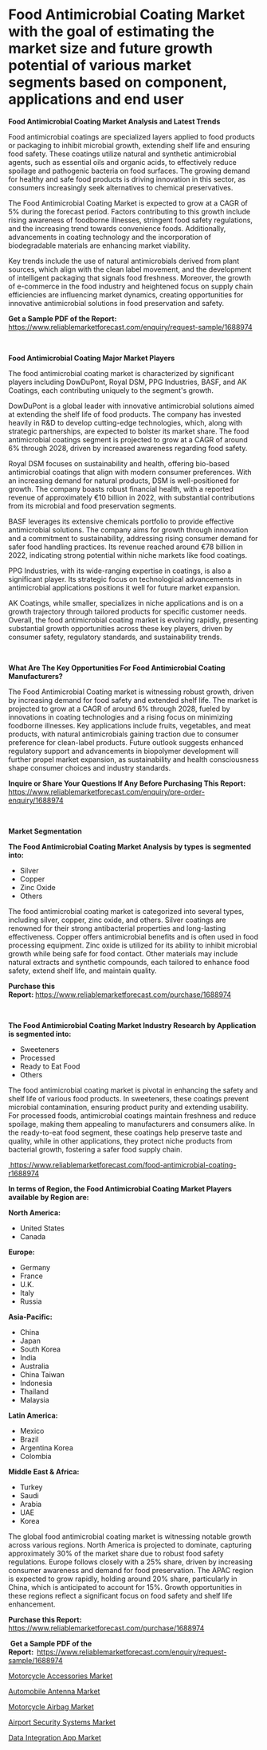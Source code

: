 <p><h1>Food Antimicrobial Coating Market with the goal of estimating the market size and future growth potential of various market segments based on component, applications and end user</h1></p><p><strong>Food Antimicrobial Coating Market Analysis and Latest Trends</strong></p>
<p><p>Food antimicrobial coatings are specialized layers applied to food products or packaging to inhibit microbial growth, extending shelf life and ensuring food safety. These coatings utilize natural and synthetic antimicrobial agents, such as essential oils and organic acids, to effectively reduce spoilage and pathogenic bacteria on food surfaces. The growing demand for healthy and safe food products is driving innovation in this sector, as consumers increasingly seek alternatives to chemical preservatives.</p><p>The Food Antimicrobial Coating Market is expected to grow at a CAGR of 5% during the forecast period. Factors contributing to this growth include rising awareness of foodborne illnesses, stringent food safety regulations, and the increasing trend towards convenience foods. Additionally, advancements in coating technology and the incorporation of biodegradable materials are enhancing market viability. </p><p>Key trends include the use of natural antimicrobials derived from plant sources, which align with the clean label movement, and the development of intelligent packaging that signals food freshness. Moreover, the growth of e-commerce in the food industry and heightened focus on supply chain efficiencies are influencing market dynamics, creating opportunities for innovative antimicrobial solutions in food preservation and safety.</p></p>
<p><strong>Get a Sample PDF of the Report:&nbsp;</strong> <a href="https://www.reliablemarketforecast.com/enquiry/request-sample/1688974?utm_campaign=1108&utm_medium=2&utm_source=Github&utm_content=ia&utm_term=15112024&utm_id=food-antimicrobial-coating">https://www.reliablemarketforecast.com/enquiry/request-sample/1688974</a></p>
<p>&nbsp;</p>
<p><strong>Food Antimicrobial Coating Major Market Players</strong></p>
<p><p>The food antimicrobial coating market is characterized by significant players including DowDuPont, Royal DSM, PPG Industries, BASF, and AK Coatings, each contributing uniquely to the segment's growth.</p><p>DowDuPont is a global leader with innovative antimicrobial solutions aimed at extending the shelf life of food products. The company has invested heavily in R&D to develop cutting-edge technologies, which, along with strategic partnerships, are expected to bolster its market share. The food antimicrobial coatings segment is projected to grow at a CAGR of around 6% through 2028, driven by increased awareness regarding food safety.</p><p>Royal DSM focuses on sustainability and health, offering bio-based antimicrobial coatings that align with modern consumer preferences. With an increasing demand for natural products, DSM is well-positioned for growth. The company boasts robust financial health, with a reported revenue of approximately €10 billion in 2022, with substantial contributions from its microbial and food preservation segments.</p><p>BASF leverages its extensive chemicals portfolio to provide effective antimicrobial solutions. The company aims for growth through innovation and a commitment to sustainability, addressing rising consumer demand for safer food handling practices. Its revenue reached around €78 billion in 2022, indicating strong potential within niche markets like food coatings.</p><p>PPG Industries, with its wide-ranging expertise in coatings, is also a significant player. Its strategic focus on technological advancements in antimicrobial applications positions it well for future market expansion.</p><p>AK Coatings, while smaller, specializes in niche applications and is on a growth trajectory through tailored products for specific customer needs. Overall, the food antimicrobial coating market is evolving rapidly, presenting substantial growth opportunities across these key players, driven by consumer safety, regulatory standards, and sustainability trends.</p></p>
<p>&nbsp;</p>
<p><strong>What Are The Key Opportunities For Food Antimicrobial Coating Manufacturers?</strong></p>
<p><p>The Food Antimicrobial Coating market is witnessing robust growth, driven by increasing demand for food safety and extended shelf life. The market is projected to grow at a CAGR of around 6% through 2028, fueled by innovations in coating technologies and a rising focus on minimizing foodborne illnesses. Key applications include fruits, vegetables, and meat products, with natural antimicrobials gaining traction due to consumer preference for clean-label products. Future outlook suggests enhanced regulatory support and advancements in biopolymer development will further propel market expansion, as sustainability and health consciousness shape consumer choices and industry standards.</p></p>
<p><strong>Inquire or Share Your Questions If Any Before Purchasing This Report:</strong> <a href="https://www.reliablemarketforecast.com/enquiry/pre-order-enquiry/1688974?utm_campaign=1108&utm_medium=2&utm_source=Github&utm_content=ia&utm_term=15112024&utm_id=food-antimicrobial-coating">https://www.reliablemarketforecast.com/enquiry/pre-order-enquiry/1688974</a></p>
<p>&nbsp;</p>
<p><strong>Market Segmentation</strong></p>
<p><strong>The Food Antimicrobial Coating Market Analysis by types is segmented into:</strong></p>
<p><ul><li>Silver</li><li>Copper</li><li>Zinc Oxide</li><li>Others</li></ul></p>
<p><p>The food antimicrobial coating market is categorized into several types, including silver, copper, zinc oxide, and others. Silver coatings are renowned for their strong antibacterial properties and long-lasting effectiveness. Copper offers antimicrobial benefits and is often used in food processing equipment. Zinc oxide is utilized for its ability to inhibit microbial growth while being safe for food contact. Other materials may include natural extracts and synthetic compounds, each tailored to enhance food safety, extend shelf life, and maintain quality.</p></p>
<p><strong>Purchase this Report:&nbsp;</strong><a href="https://www.reliablemarketforecast.com/purchase/1688974?utm_campaign=1108&utm_medium=2&utm_source=Github&utm_content=ia&utm_term=15112024&utm_id=food-antimicrobial-coating">https://www.reliablemarketforecast.com/purchase/1688974</a></p>
<p>&nbsp;</p>
<p><strong>The Food Antimicrobial Coating Market Industry Research by Application is segmented into:</strong></p>
<p><ul><li>Sweeteners</li><li>Processed</li><li>Ready to Eat Food</li><li>Others</li></ul></p>
<p><p>The food antimicrobial coating market is pivotal in enhancing the safety and shelf life of various food products. In sweeteners, these coatings prevent microbial contamination, ensuring product purity and extending usability. For processed foods, antimicrobial coatings maintain freshness and reduce spoilage, making them appealing to manufacturers and consumers alike. In the ready-to-eat food segment, these coatings help preserve taste and quality, while in other applications, they protect niche products from bacterial growth, fostering a safer food supply chain.</p></p>
<p><a href="https://www.reliablemarketforecast.com/food-antimicrobial-coating-r1688974?utm_campaign=1108&utm_medium=2&utm_source=Github&utm_content=ia&utm_term=15112024&utm_id=food-antimicrobial-coating">&nbsp;https://www.reliablemarketforecast.com/food-antimicrobial-coating-r1688974</a></p>
<p><strong>In terms of Region, the Food Antimicrobial Coating Market Players available by Region are:</strong></p>
<p>
    <p> <strong> North America: </strong>
        <ul>
            <li>United States</li>
            <li>Canada</li>
        </ul>
        </p> 
    <p> <strong> Europe: </strong>
        <ul>
            <li>Germany</li>
            <li>France</li>
            <li>U.K.</li>
            <li>Italy</li>
            <li>Russia</li>
        </ul>
        </p> 
    <p> <strong> Asia-Pacific: </strong>
        <ul>
            <li>China</li>
            <li>Japan</li>
            <li>South Korea</li>
            <li>India</li>
            <li>Australia</li>
            <li>China Taiwan</li>
            <li>Indonesia</li>
            <li>Thailand</li>
            <li>Malaysia</li>
        </ul>
        </p> 
    <p> <strong> Latin America: </strong>
        <ul>
            <li>Mexico</li>
            <li>Brazil</li>
            <li>Argentina Korea</li>
            <li>Colombia</li>
        </ul>
        </p> 
    <p> <strong> Middle East & Africa: </strong>
        <ul>
            <li>Turkey</li>
            <li>Saudi</li>
            <li>Arabia</li>
            <li>UAE</li>
            <li>Korea</li>
        </ul>
    </p>
    </p>
<p><p>The global food antimicrobial coating market is witnessing notable growth across various regions. North America is projected to dominate, capturing approximately 30% of the market share due to robust food safety regulations. Europe follows closely with a 25% share, driven by increasing consumer awareness and demand for food preservation. The APAC region is expected to grow rapidly, holding around 20% share, particularly in China, which is anticipated to account for 15%. Growth opportunities in these regions reflect a significant focus on food safety and shelf life enhancement.</p></p>
<p><strong>Purchase this Report: </strong><a href="https://www.reliablemarketforecast.com/purchase/1688974?utm_campaign=1108&utm_medium=2&utm_source=Github&utm_content=ia&utm_term=15112024&utm_id=food-antimicrobial-coating">https://www.reliablemarketforecast.com/purchase/1688974</a></p>
<p>&nbsp;<strong>Get a Sample PDF of the Report:&nbsp;&nbsp;</strong><a href="https://www.reliablemarketforecast.com/enquiry/request-sample/1688974?utm_campaign=1108&utm_medium=2&utm_source=Github&utm_content=ia&utm_term=15112024&utm_id=food-antimicrobial-coating">https://www.reliablemarketforecast.com/enquiry/request-sample/1688974</a></p>
<p><strong></strong></p>
<p><p><a href="https://www.linkedin.com/pulse/mapping-motorcycle-accessories-market-trends-challenges-breakthroughs-u76ee?utm_campaign=1108&utm_medium=2&utm_source=Github&utm_content=ia&utm_term=15112024&utm_id=food-antimicrobial-coating">Motorcycle Accessories Market</a></p><p><a href="https://www.linkedin.com/pulse/automobile-antenna-mosaic-piecing-together-global-market-dynamics-iwtoe?utm_campaign=1108&utm_medium=2&utm_source=Github&utm_content=ia&utm_term=15112024&utm_id=food-antimicrobial-coating">Automobile Antenna Market</a></p><p><a href="https://www.linkedin.com/pulse/global-motorcycle-airbag-129-cagr-forecast-2024-2031-koncepti-4m7le?utm_campaign=1108&utm_medium=2&utm_source=Github&utm_content=ia&utm_term=15112024&utm_id=food-antimicrobial-coating">Motorcycle Airbag Market</a></p><p><a href="https://issuu.com/reportprime-2/docs/airport-security-systems-market-siz_812f65f3e1585b?utm_campaign=1108&utm_medium=2&utm_source=Github&utm_content=ia&utm_term=15112024&utm_id=food-antimicrobial-coating">Airport Security Systems Market</a></p><p><a href="https://issuu.com/reportprime-2/docs/data-integration-app-market-size-20_9b962da7c61abd?utm_campaign=1108&utm_medium=2&utm_source=Github&utm_content=ia&utm_term=15112024&utm_id=food-antimicrobial-coating">Data Integration App Market</a></p></p>